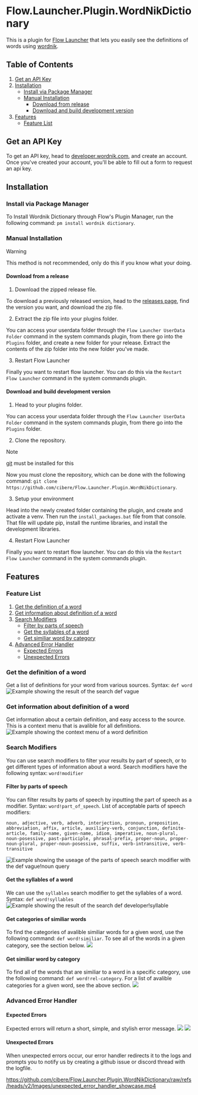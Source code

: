 # Flow.Launcher.Plugin.WordNikDictionary
This is a plugin for [Flow Launcher](https://github.com/Flow-Launcher/Flow.Launcher) that lets you easily see the definitions of words using [wordnik](https://wordnik.com).

## Table of Contents
1. [Get an API Key](#get-an-api-key)
2. [Installation](#installation)
    - [Install via Package Manager](#install-via-package-manager)
    - [Manual Installation](#manual-installation)
        - [Download from release](#download-from-a-release)
        - [Download and build development version](#download-and-build-development-version)
3. [Features](#features)
    - [Feature List](#feature-list)

## Get an API Key
To get an API key, head to [developer.wordnik.com](https://developer.wordnik.com/), and create an account. Once you've created your account, you'll be able to fill out a form to request an api key.

## Installation
### Install via Package Manager

To Install Wordnik Dictionary through Flow's Plugin Manager, run the following command: `pm install wordnik dictionary`.

### Manual Installation
> [!WARNING]
> This method is not recommended, only do this if you know what your doing.
#### Download from a release

1. Download the zipped release file.

To download a previously released version, head to the [releases page](https://github.com/cibere/Flow.Launcher.Plugin.WordNikDictionary/releases), find the version you want, and download the zip file.

2. Extract the zip file into your plugins folder.

You can access your userdata folder through the `Flow Launcher UserData Folder` command in the system commands plugin, from there go into the `Plugins` folder, and create a new folder for your release. Extract the contents of the zip folder into the new folder you've made.

3. Restart Flow Launcher

Finally you want to restart flow launcher. You can do this via the `Restart Flow Launcher` command in the system commands plugin.

#### Download and build development version

1. Head to your plugins folder.

You can access your userdata folder through the `Flow Launcher UserData Folder` command in the system commands plugin, from there go into the `Plugins` folder.

2. Clone the repository.

> [!NOTE]
> [git](https://git-scm.com/) must be installed for this

Now you must clone the repository, which can be done with the following command: `git clone https://github.com/cibere/Flow.Launcher.Plugin.WordNikDictionary`.

3. Setup your environment

Head into the newly created folder containing the plugin, and create and activate a venv. Then run the `install_packages.bat` file from that console. That file will update pip, install the runtime libraries, and install the development libraries.

4. Restart Flow Launcher

Finally you want to restart flow launcher. You can do this via the `Restart Flow Launcher` command in the system commands plugin.


## Features

### Feature List
1. [Get the definition of a word](#get-the-definition-of-a-word)
2. [Get information about definition of a word](#get-information-about-definition-of-a-word)
3. [Search Modifiers](#search-modifiers)
    - [Filter by parts of speech](#filter-by-parts-of-speech)
    - [Get the syllables of a word](#get-the-syllables-of-a-word)
    - [Get similiar word by category](#get-similiar-word-by-category)
4. [Advanced Error Handler](#advanced-error-handler)
    - [Expected Errors](#expected-errors)
    - [Unexpected Errors](#unexpected-errors)

### Get the definition of a word
Get a list of definitions for your word from various sources. Syntax: `def word`
![Example showing the result of the search `def vague`](Images/get_definition_example.png)
### Get information about definition of a word
Get information about a certain definition, and easy access to the source. This is a context menu that is avalible for all definitions.
![Example showing the context menu of a word definition](Images/get_definition_information_example.png)
### Search Modifiers
You can use search modifiers to filter your results by part of speech, or to get different types of information about a word. Search modifiers have the following syntax: `word!modifier`
#### Filter by parts of speech
You can filter results by parts of speech by inputting the part of speech as a modifier.
Syntax: `word!part_of_speech`.
List of acceptable parts of speech modifiers:
```
noun, adjective, verb, adverb, interjection, pronoun, preposition, abbreviation, affix, article, auxiliary-verb, conjunction, definite-article, family-name, given-name, idiom, imperative, noun-plural, noun-posessive, past-participle, phrasal-prefix, proper-noun, proper-noun-plural, proper-noun-posessive, suffix, verb-intransitive, verb-transitive
```
![Example showing the useage of the parts of speech search modifier with the `def vague!noun` query](Images/filter_by_part_of_speech_example.png)
#### Get the syllables of a word
We can use the `syllables` search modifier to get the syllables of a word. Syntax: `def word!syllables`
![Example showing the result of the search `def developer!syllable`](Images/get_syllables_example.png)
#### Get categories of similiar words
To find the categories of avalible similiar words for a given word, use the following command: `def word!similiar`. To see all of the words in a given category, see the section below.
![](Images/find_similiar_word_categories_example.png)
#### Get similiar word by category
To find all of the words that are similiar to a word in a specific category, use the following command: `def word!rel-category`. For a list of avalible categories for a given word, see the above section.
![](Images/find_similiar_words_by_category_example.png)

### Advanced Error Handler

#### Expected Errors
Expected errors will return a short, simple, and stylish error message.
![](Images/word_not_found_example.png)
![](Images/invalid_api_key_example.png)
#### Unexpected Errors
When unexpected errors occur, our error handler redirects it to the logs and prompts you to notify us by creating a github issue or discord thread with the logfile.

https://github.com/cibere/Flow.Launcher.Plugin.WordNikDictionary/raw/refs/heads/v2/Images/unexpected_error_handler_showcase.mp4